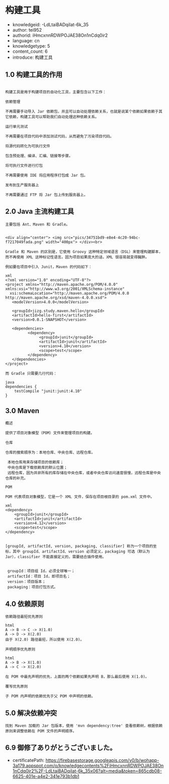 构建工具
===
* knowledgeid: -LdLtaiBADqiIat-6k_35
* author: tei952
* authorid: iHmcxnnRDWPOJAE38On1nCdq0ir2
* language: cn
* knowledgetype: 5
* content_count: 6
* introduce: 构建工具

## 1.0 构建工具的作用
```

构建工具是用于构建项目的自动化工具，主要包含以下工作：

依赖管理

不再需要手动导入 Jar 依赖包，并且可以自动处理依赖关系，也就是说某个依赖如果依赖于其它依赖，构建工具可以帮助我们自动处理这种依赖关系。

运行单元测试

不再需要在项目代码中添加测试代码，从而避免了污染项目代码。

将源代码转化为可执行文件

包含预处理、编译、汇编、链接等步骤。

将可执行文件进行打包

不再需要使用 IDE 将应用程序打包成 Jar 包。

发布到生产服务器上

不再需要通过 FTP 将 Jar 包上传到服务器上。
```

## 2.0 Java 主流构建工具
```
主要包括 Ant、Maven 和 Gradle。


<div align="center"> <img src="pics/34751bd9-e8e4-4c20-94bc-f7217049fada.png" width="400px"> </div><br>

Gradle 和 Maven 的区别是，它使用 Groovy 这种特定领域语言（DSL）来管理构建脚本，而不再使用 XML 这种标记性语言。因为项目如果庞大的话，XML 很容易就变得臃肿。

例如要在项目中引入 Junit，Maven 的代码如下：

xml
<?xml version="1.0" encoding="UTF-8"?>
<project xmlns="http://maven.apache.org/POM/4.0.0" xmlns:xsi="http://www.w3.org/2001/XMLSchema-instance"
  xsi:schemaLocation="http://maven.apache.org/POM/4.0.0 http://maven.apache.org/xsd/maven-4.0.0.xsd">
   <modelVersion>4.0.0</modelVersion>
 
   <groupId>jizg.study.maven.hello</groupId>
   <artifactId>hello-first</artifactId>
   <version>0.0.1-SNAPSHOT</version>

   <dependencies>
          <dependency>
               <groupId>junit</groupId>
               <artifactId>junit</artifactId>
               <version>4.10</version>
               <scope>test</scope>
          </dependency>
   </dependencies>
</project>

而 Gradle 只需要几行代码：

java
dependencies {
    testCompile "junit:junit:4.10"
}
```

## 3.0 Maven
```
概述

提供了项目对象模型（POM）文件来管理项目的构建。

仓库

仓库的搜索顺序为：本地仓库、中央仓库、远程仓库。

 本地仓库用来存储项目的依赖库；
 中央仓库是下载依赖库的默认位置；
 远程仓库，因为并非所有的库存储在中央仓库，或者中央仓库访问速度很慢，远程仓库是中央仓库的补充。

POM

POM 代表项目对象模型，它是一个 XML 文件，保存在项目根目录的 pom.xml 文件中。

xml
<dependency>
    <groupId>junit</groupId>
    <artifactId>junit</artifactId>
    <version>4.12</version>
    <scope>test</scope>
</dependency>


[groupId, artifactId, version, packaging, classifier] 称为一个项目的坐标，其中 groupId、artifactId、version 必须定义，packaging 可选（默认为 Jar），classifier 不能直接定义的，需要结合插件使用。


 groupId：项目组 Id，必须全球唯一；
 artifactId：项目 Id，即项目名；
 version：项目版本；
 packaging：项目打包方式。
```

## 4.0 依赖原则
```
依赖路径最短优先原则

html
A -> B -> C -> X(1.0)
A -> D -> X(2.0)
由于 X(2.0) 路径最短，所以使用 X(2.0)。

声明顺序优先原则

html
A -> B -> X(1.0)
A -> C -> X(2.0)

在 POM 中最先声明的优先，上面的两个依赖如果先声明 B，那么最后使用 X(1.0)。

覆写优先原则

子 POM 内声明的依赖优先于父 POM 中声明的依赖。
```

## 5.0 解决依赖冲突
```
找到 Maven 加载的 Jar 包版本，使用 'mvn dependency:tree' 查看依赖树，根据依赖原则来调整依赖在 POM 文件的声明顺序。
```
## 6.9 御修了ありがとうございました。
* certificatePath: https://firebasestorage.googleapis.com/v0/b/wohapp-3a179.appspot.com/o/knowledgecontents%2FiHmcxnnRDWPOJAE38On1nCdq0ir2%2F-LdLtaiBADqiIat-6k_35x06?alt=media&token=865cdb08-6625-401e-a4e2-341e793b1db1